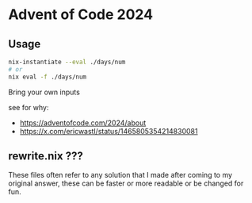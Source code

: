 # Advent of Code 2024

## Usage

```sh
nix-instantiate --eval ./days/num
# or
nix eval -f ./days/num
```

Bring your own inputs

see for why:
- https://adventofcode.com/2024/about
- https://x.com/ericwastl/status/1465805354214830081

## rewrite.nix ???

These files often refer to any solution that I made after coming to my original answer, these can be faster or more readable or be changed for fun.
